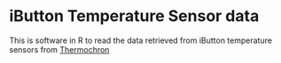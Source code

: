 # iButton Temperature Sensor data
This is software in R to read the data retrieved from iButton temperature sensors from [Thermochron](https://www.thermochron.com/)
